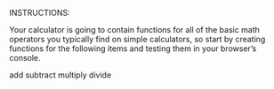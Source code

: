 INSTRUCTIONS:

Your calculator is going to contain functions for all of the basic math operators you typically find on simple calculators, so start by creating functions for the following items and testing them in your browser’s console.

add
subtract
multiply
divide

<script>
    function add(a,b){
        let c = a + b;
        return c;

    };
    function subtract(a,b){
        let c = a - b;
        return c;
    };
    function multiply(a,b){
        let c = a * b;
        return c;
    };
    function divide(a, b){
        let c = a / b;
        return c;
    }

    


</script>